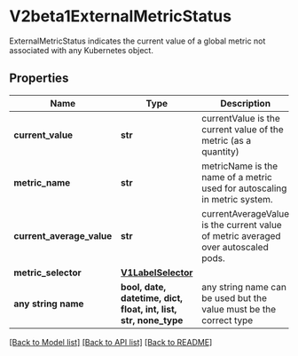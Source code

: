 # V2beta1ExternalMetricStatus

ExternalMetricStatus indicates the current value of a global metric not associated with any Kubernetes object.

## Properties
Name | Type | Description | Notes
------------ | ------------- | ------------- | -------------
**current_value** | **str** | currentValue is the current value of the metric (as a quantity) | 
**metric_name** | **str** | metricName is the name of a metric used for autoscaling in metric system. | 
**current_average_value** | **str** | currentAverageValue is the current value of metric averaged over autoscaled pods. | [optional] 
**metric_selector** | [**V1LabelSelector**](V1LabelSelector.md) |  | [optional] 
**any string name** | **bool, date, datetime, dict, float, int, list, str, none_type** | any string name can be used but the value must be the correct type | [optional]

[[Back to Model list]](../README.md#documentation-for-models) [[Back to API list]](../README.md#documentation-for-api-endpoints) [[Back to README]](../README.md)


